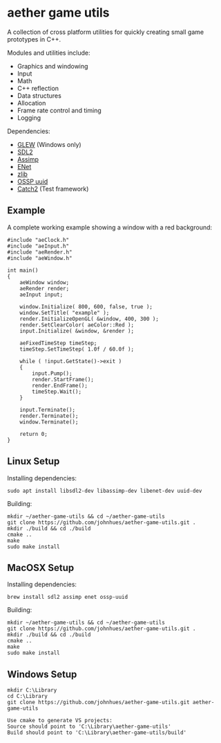 # aether game utils
A collection of cross platform utilities for quickly creating small game prototypes in C++.

Modules and utilities include:
* Graphics and windowing
* Input
* Math
* C++ reflection
* Data structures
* Allocation
* Frame rate control and timing
* Logging

Dependencies:
* [GLEW](http://glew.sourceforge.net/) (Windows only)
* [SDL2](https://www.libsdl.org/)
* [Assimp](https://github.com/assimp/assimp)
* [ENet](http://enet.bespin.org/)
* [zlib](https://github.com/madler/zlib)
* [OSSP uuid](http://www.ossp.org/pkg/lib/uuid/)
* [Catch2](https://github.com/catchorg/Catch2) (Test framework)

## Example
A complete working example showing a window with a red background:
```
#include "aeClock.h"
#include "aeInput.h"
#include "aeRender.h"
#include "aeWindow.h"

int main()
{
	aeWindow window;
	aeRender render;
	aeInput input;
	
	window.Initialize( 800, 600, false, true );
	window.SetTitle( "example" );
	render.InitializeOpenGL( &window, 400, 300 );
	render.SetClearColor( aeColor::Red );
	input.Initialize( &window, &render );
	
	aeFixedTimeStep timeStep;
	timeStep.SetTimeStep( 1.0f / 60.0f );

	while ( !input.GetState()->exit )
	{
		input.Pump();
		render.StartFrame();
		render.EndFrame();
		timeStep.Wait();
	}

	input.Terminate();
	render.Terminate();
	window.Terminate();

	return 0;
}
```

## Linux Setup
Installing dependencies:
```
sudo apt install libsdl2-dev libassimp-dev libenet-dev uuid-dev
```
Building:
```
mkdir ~/aether-game-utils && cd ~/aether-game-utils
git clone https://github.com/johnhues/aether-game-utils.git .
mkdir ./build && cd ./build
cmake ..
make
sudo make install
```

## MacOSX Setup
Installing dependencies:
```
brew install sdl2 assimp enet ossp-uuid
```
Building:
```
mkdir ~/aether-game-utils && cd ~/aether-game-utils
git clone https://github.com/johnhues/aether-game-utils.git .
mkdir ./build && cd ./build
cmake ..
make
sudo make install
```

## Windows Setup
```
mkdir C:\Library
cd C:\Library
git clone https://github.com/johnhues/aether-game-utils.git aether-game-utils

Use cmake to generate VS projects:
Source should point to 'C:\Library\aether-game-utils'
Build should point to 'C:\Library\aether-game-utils/build'
```
